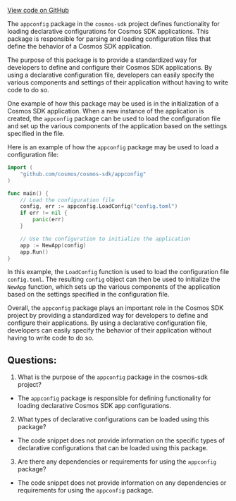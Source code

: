 [View code on GitHub](https://github.com/cosmos/cosmos-sdk/blob/main/core/appconfig/doc.go)

The `appconfig` package in the `cosmos-sdk` project defines functionality for loading declarative configurations for Cosmos SDK applications. This package is responsible for parsing and loading configuration files that define the behavior of a Cosmos SDK application.

The purpose of this package is to provide a standardized way for developers to define and configure their Cosmos SDK applications. By using a declarative configuration file, developers can easily specify the various components and settings of their application without having to write code to do so.

One example of how this package may be used is in the initialization of a Cosmos SDK application. When a new instance of the application is created, the `appconfig` package can be used to load the configuration file and set up the various components of the application based on the settings specified in the file.

Here is an example of how the `appconfig` package may be used to load a configuration file:

```go
import (
    "github.com/cosmos/cosmos-sdk/appconfig"
)

func main() {
    // Load the configuration file
    config, err := appconfig.LoadConfig("config.toml")
    if err != nil {
        panic(err)
    }

    // Use the configuration to initialize the application
    app := NewApp(config)
    app.Run()
}
```

In this example, the `LoadConfig` function is used to load the configuration file `config.toml`. The resulting `config` object can then be used to initialize the `NewApp` function, which sets up the various components of the application based on the settings specified in the configuration file.

Overall, the `appconfig` package plays an important role in the Cosmos SDK project by providing a standardized way for developers to define and configure their applications. By using a declarative configuration file, developers can easily specify the behavior of their application without having to write code to do so.
## Questions: 
 1. What is the purpose of the `appconfig` package in the cosmos-sdk project?
- The `appconfig` package is responsible for defining functionality for loading declarative Cosmos SDK app configurations.

2. What types of declarative configurations can be loaded using this package?
- The code snippet does not provide information on the specific types of declarative configurations that can be loaded using this package.

3. Are there any dependencies or requirements for using the `appconfig` package?
- The code snippet does not provide information on any dependencies or requirements for using the `appconfig` package.